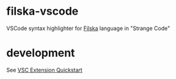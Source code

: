 # filska-vscode
VSCode syntax highlighter for [Filska](https://github.com/rkneusel9/StrangeCodeBook/blob/master/chapter_12/filska.py) language in "Strange Code"

# development

See [VSC Extension Quickstart](vsc-extension-quickstart.md)

